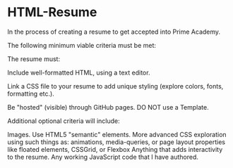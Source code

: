 # HTML-Resume
In the process of creating a resume to get accepted into Prime Academy.

The following minimum viable criteria must be met:

The resume must:

<p>Include well-formatted HTML, using a text editor.</p>
<p></p>Link a CSS file to your resume to add unique styling (explore colors, fonts, formatting etc.).</p>
Be "hosted" (visible) through GitHub pages. 
DO NOT use a Template.

Additional optional criteria will include:

Images.
Use HTML5 "semantic" elements. 
More advanced CSS exploration using such things as: animations, media-queries, or page layout properties like floated elements, CSSGrid, or Flexbox
Anything that adds interactivity to the resume.
Any working JavaScript code that I have authored.

